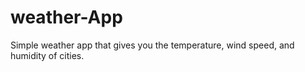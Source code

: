 # weather-App

Simple weather app that gives you the temperature, wind speed, and humidity of cities. 
